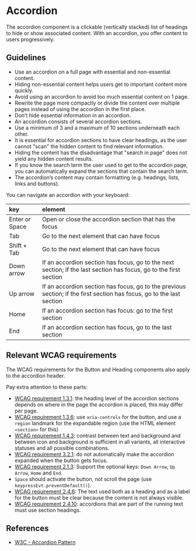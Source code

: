 <!-- @license CC0-1.0 -->

# Accordion

The accordion component is a clickable (vertically stacked) list of headings to hide or show associated content.
With an accordion, you offer content to users progressively.

## Guidelines

- Use an accordion on a full page with essential and non-essential content.
- Hiding non-essential content helps users get to important content more quickly.
- Avoid using an accordion to avoid too much essential content on 1 page.
- Rewrite the page more compactly or divide the content over multiple pages instead of using the accordion in the first place.
- Don’t hide essential information in an accordion.
- An accordion consists of several accordion sections.
- Use a minimum of 3 and a maximum of 10 sections underneath each other.
- It is essential for accordion sections to have clear headings, as the user cannot "scan" the hidden content to find relevant information.
- Hiding the content has the disadvantage that "search in page" does not yield any hidden content results.
- If you know the search term the user used to get to the accordion page, you can automatically expand the sections that contain the search term.
- The accordion’s content may contain formatting (e.g. headings, lists, links and buttons).

You can navigate an accordion with your keyboard:

| key            | element                                                                                                               |
| :------------- | :-------------------------------------------------------------------------------------------------------------------- |
| Enter or Space | Open or close the accordion section that has the focus                                                                |
| Tab            | Go to the next element that can have focus                                                                            |
| Shift + Tab    | Go to the next element that can have focus                                                                            |
| Down arrow     | If an accordion section has focus, go to the next section; if the last section has focus, go to the first section     |
| Up arrow       | If an accordion section has focus, go to the previous section; if the first section has focus, go to the last section |
| Home           | If an accordion section has focus: go to the first section                                                            |
| End            | If an accordion section has focus, go to the last section                                                             |

## Relevant WCAG requirements

The WCAG requirements for the Button and Heading components also apply to the accordion header.

Pay extra attention to these parts:

- [WCAG requirement 1.3.1](https://www.w3.org/TR/WCAG21/#info-and-relationships): the heading level of the accordion sections depends on where in the page the accordion is placed, this may differ per page.
- [WCAG requirement 1.3.6](https://www.w3.org/TR/WCAG21/#identify-purpose): use `aria-controls` for the button, and use a `region` landmark for the expandable region (use the HTML element `<section>` for this)
- [WCAG requirement 1.4.3](https://www.w3.org/TR/WCAG21/#contrast-minimum): contrast between text and background and between icon and background is sufficient in all variants, all interactive statuses and all possible combinations.
- [WCAG requirement 3.2.1](https://www.w3.org/TR/WCAG21/#on-focus): do not automatically make the accordion expanded when the button gets focus.
- [WCAG requirement 2.1.3](https://www.w3.org/TR/WCAG21/#keyboard-no-exception): Support the optional keys: `Down Arrow`, `Up Arrow`, `Home` and `End`.
- `Space` should activate the button, not scroll the page (use `keypressEvt.preventDefault()`).
- [WCAG requirement 2.4.6](https://www.w3.org/TR/WCAG21/#headings-and-labels): The text used both as a heading and as a label for the button must be clear because the content is not always visible.
- [WCAG requirement 2.4.10](https://www.w3.org/TR/WCAG21/#section-headings): accordions that are part of the running text must use section headings.

## References

- [W3C - Accordion Pattern](https://www.w3.org/WAI/ARIA/apg/patterns/accordion/)
